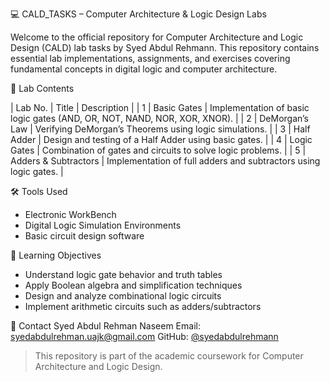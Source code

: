 💻 CALD_TASKS – Computer Architecture & Logic Design Labs

Welcome to the official repository for Computer Architecture and Logic Design (CALD) lab tasks by Syed Abdul Rehmann. This repository contains essential lab implementations, assignments, and exercises covering fundamental concepts in digital logic and computer architecture.

📁 Lab Contents

| Lab No. | Title | Description |
| 1 | Basic Gates | Implementation of basic logic gates (AND, OR, NOT, NAND, NOR, XOR, XNOR). |
| 2 | DeMorgan’s Law | Verifying DeMorgan’s Theorems using logic simulations. |
| 3 | Half Adder | Design and testing of a Half Adder using basic gates. |
| 4 | Logic Gates | Combination of gates and circuits to solve logic problems. |
| 5 | Adders & Subtractors | Implementation of full adders and subtractors using logic gates. |

🛠 Tools Used
- Electronic WorkBench
- Digital Logic Simulation Environments
- Basic circuit design software

🎯 Learning Objectives
- Understand logic gate behavior and truth tables
- Apply Boolean algebra and simplification techniques
- Design and analyze combinational logic circuits
- Implement arithmetic circuits such as adders/subtractors

📧 Contact
Syed Abdul Rehman Naseem 
Email: syedabdulrehman.uajk@gmail.com
GitHub: [@syedabdulrehmann](https://github.com/syedabdulrehmann)

> This repository is part of the academic coursework for Computer Architecture and Logic Design.
